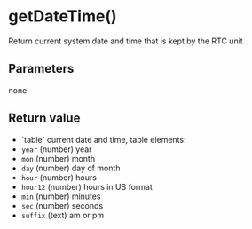 # getDateTime()



Return current system date and time that is kept by the RTC unit


## Parameters

none

## Return value

* \`table\` current date and time, table elements:
 * `year` (number) year
 * `mon` (number) month
 * `day` (number) day of month
 * `hour` (number) hours
 * `hour12` (number) hours in US format
 * `min` (number) minutes
 * `sec` (number) seconds
 * `suffix` (text) am or pm



